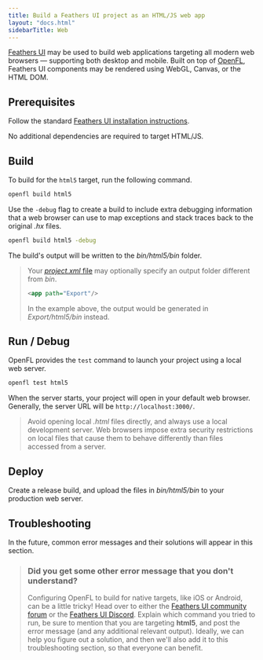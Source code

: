 ```yaml
---
title: Build a Feathers UI project as an HTML/JS web app
layout: "docs.html"
sidebarTitle: Web
---
```


[Feathers UI](/) may be used to build web applications targeting all modern web browsers — supporting both desktop and mobile. Built on top of [OpenFL](https://openfl.org/), Feathers UI components may be rendered using WebGL, Canvas, or the HTML DOM.

## Prerequisites

Follow the standard [Feathers UI installation instructions](./installation.md).

No additional dependencies are required to target HTML/JS.

## Build

To build for the `html5` target, run the following command.

```sh
openfl build html5
```

Use the `-debug` flag to create a build to include extra debugging information that a web browser can use to map exceptions and stack traces back to the original _.hx_ files.

```sh
openfl build html5 -debug
```

The build's output will be written to the _bin/html5/bin_ folder.

> Your [_project.xml_ file](https://lime.openfl.org/docs/project-files/xml-format/) may optionally specify an output folder different from _bin_.
>
> ```xml
> <app path="Export"/>
> ```
>
> In the example above, the output would be generated in _Export/html5/bin_ instead.

## Run / Debug

OpenFL provides the `test` command to launch your project using a local web server.

```sh
openfl test html5
```

When the server starts, your project will open in your default web browser. Generally, the server URL will be `http://localhost:3000/`.

> Avoid opening local _.html_ files directly, and always use a local development server. Web browsers impose extra security restrictions on local files that cause them to behave differently than files accessed from a server.

## Deploy

Create a release build, and upload the files in _bin/html5/bin_ to your production web server.

## Troubleshooting

In the future, common error messages and their solutions will appear in this section.

> ### Did you get some other error message that you don't understand?
>
> Configuring OpenFL to build for native targets, like iOS or Android, can be a little tricky! Head over to either the [Feathers UI community forum](https://community.feathersui.com/) or the [Feathers UI Discord](https://discord.feathersui.com/). Explain which command you tried to run, be sure to mention that you are targeting **html5**, and post the error message (and any additional relevant output). Ideally, we can help you figure out a solution, and then we'll also add it to this troubleshooting section, so that everyone can benefit.

